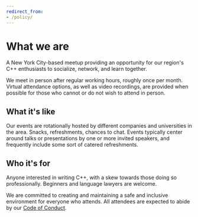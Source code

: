 ```yaml
---
redirect_from:
- /policy/
---
```


# What we are
A New York City-based meetup providing an opportunity for our region's C++
enthusiasts to socialize, network, and learn together.

We meet in person after regular working hours, roughly once per month. Virtual
attendance options, as well as video recordings, are provided when possible for
those who cannot or do not wish to attend in person.

## What it's like
Our events are rotationally hosted by different companies and universities in
the area. Snacks, refreshments, chances to chat. Events typically center around
talks or presentations by one or more invited speakers, and frequently include
some sort of catered refreshments.

## Who it's for
Anyone interested in writing C++, with a skew towards those doing so
professionally. Beginners and language lawyers are welcome.

We are committed to creating and maintaining  a safe and inclusive environment
for everyone who attends. All attendees are expected to abide by our
[Code of Conduct](/policy/conduct.html).
